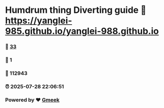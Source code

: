 # Humdrum thing Diverting guide :link: https://yanglei-985.github.io/yanglei-988.github.io 
### :page_facing_up: [33](https://yanglei-985.github.io/yanglei-988.github.io/tag.html) 
### :speech_balloon: 1 
### :hibiscus: 112943 
### :alarm_clock: 2025-07-28 22:06:51 
### Powered by :heart: [Gmeek](https://github.com/Meekdai/Gmeek)
